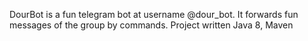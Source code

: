 DourBot is a fun telegram bot at username @dour_bot. 
It forwards fun messages of the group by commands.
Project written Java 8, Maven
